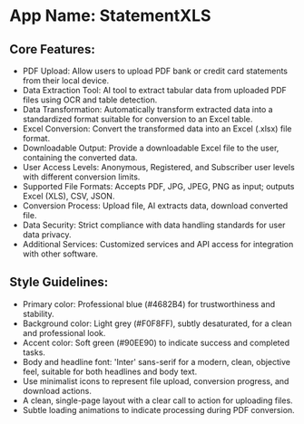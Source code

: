 # **App Name**: StatementXLS

## Core Features:

- PDF Upload: Allow users to upload PDF bank or credit card statements from their local device.
- Data Extraction Tool: AI tool to extract tabular data from uploaded PDF files using OCR and table detection.
- Data Transformation: Automatically transform extracted data into a standardized format suitable for conversion to an Excel table.
- Excel Conversion: Convert the transformed data into an Excel (.xlsx) file format.
- Downloadable Output: Provide a downloadable Excel file to the user, containing the converted data.
- User Access Levels: Anonymous, Registered, and Subscriber user levels with different conversion limits.
- Supported File Formats: Accepts PDF, JPG, JPEG, PNG as input; outputs Excel (XLS), CSV, JSON.
- Conversion Process: Upload file, AI extracts data, download converted file.
- Data Security: Strict compliance with data handling standards for user data privacy.
- Additional Services: Customized services and API access for integration with other software.

## Style Guidelines:

- Primary color: Professional blue (#4682B4) for trustworthiness and stability.
- Background color: Light grey (#F0F8FF), subtly desaturated, for a clean and professional look.
- Accent color: Soft green (#90EE90) to indicate success and completed tasks.
- Body and headline font: 'Inter' sans-serif for a modern, clean, objective feel, suitable for both headlines and body text.
- Use minimalist icons to represent file upload, conversion progress, and download actions.
- A clean, single-page layout with a clear call to action for uploading files.
- Subtle loading animations to indicate processing during PDF conversion.